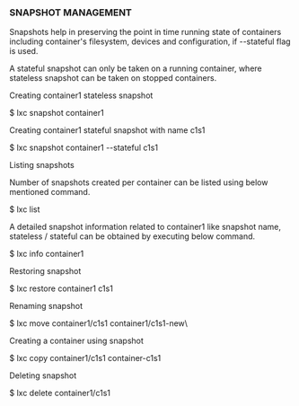 ### SNAPSHOT MANAGEMENT 

Snapshots help in preserving the point in time running state of containers including container&#039;s filesystem, devices and configuration, if --stateful flag is used.

A stateful snapshot can only be taken on a running container, where stateless snapshot can be taken on stopped containers.

Creating container1 stateless snapshot

$ lxc snapshot container1

Creating container1 stateful snapshot with name c1s1

$ lxc snapshot container1 --stateful c1s1

Listing snapshots

Number of snapshots created per container can be listed using below mentioned command.

$ lxc list

A detailed snapshot information related to container1 like snapshot name, stateless / stateful can be obtained by executing below command.

$ lxc info container1

Restoring snapshot

$ lxc restore container1 c1s1

Renaming snapshot

$ lxc move container1/c1s1 container1/c1s1-new\

Creating a container using snapshot

$ lxc copy container1/c1s1 container-c1s1

Deleting snapshot

$ lxc delete container1/c1s1
